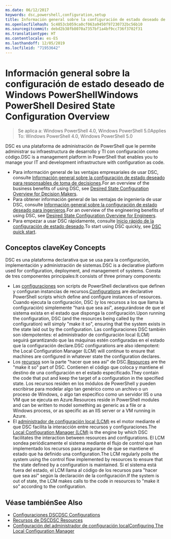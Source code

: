 ```yaml
---
ms.date: 06/12/2017
keywords: dsc,powershell,configuration,setup
title: Información general sobre la configuración de estado deseado de Windows PowerShell
ms.openlocfilehash: 5c4853cb059ca0cf063a9450f97230732bc56b10
ms.sourcegitcommit: debd2b38fb8070a7357bf1a4bf9cc736f3702f31
ms.translationtype: HT
ms.contentlocale: es-ES
ms.lasthandoff: 12/05/2019
ms.locfileid: "71953642"
---
```

# <a name="windows-powershell-desired-state-configuration-overview"></a><span data-ttu-id="401ee-103">Información general sobre la configuración de estado deseado de Windows PowerShell</span><span class="sxs-lookup"><span data-stu-id="401ee-103">Windows PowerShell Desired State Configuration Overview</span></span>

> <span data-ttu-id="401ee-104">Se aplica a: Windows PowerShell 4.0, Windows PowerShell 5.0</span><span class="sxs-lookup"><span data-stu-id="401ee-104">Applies To: Windows PowerShell 4.0, Windows PowerShell 5.0</span></span>

<span data-ttu-id="401ee-105">DSC es una plataforma de administración de PowerShell que le permite administrar su infraestructura de desarrollo y TI con configuración como código.</span><span class="sxs-lookup"><span data-stu-id="401ee-105">DSC is a management platform in PowerShell that enables you to manage your IT and development infrastructure with configuration as code.</span></span>

- <span data-ttu-id="401ee-106">Para información general de las ventajas empresariales de usar DSC, consulte [Información general sobre la configuración de estado deseado para responsables de toma de decisiones](decisionMaker.md).</span><span class="sxs-lookup"><span data-stu-id="401ee-106">For an overview of the business benefits of using DSC, see [Desired State Configuration Overview for Decision Makers](decisionMaker.md).</span></span>
- <span data-ttu-id="401ee-107">Para obtener información general de las ventajas de ingeniería de usar DSC, consulte [Información general sobre la configuración de estado deseado para ingenieros](DscForEngineers.md).</span><span class="sxs-lookup"><span data-stu-id="401ee-107">For an overview of the engineering benefits of using DSC, see [Desired State Configuration Overview for Engineers](DscForEngineers.md).</span></span>
- <span data-ttu-id="401ee-108">Para empezar a usar DSC rápidamente, consulte [Inicio rápido de la configuración de estado deseado](../quickstarts/website-quickstart.md).</span><span class="sxs-lookup"><span data-stu-id="401ee-108">To start using DSC quickly, see [DSC quick start](../quickstarts/website-quickstart.md).</span></span>

## <a name="key-concepts"></a><span data-ttu-id="401ee-109">Conceptos clave</span><span class="sxs-lookup"><span data-stu-id="401ee-109">Key Concepts</span></span>

<span data-ttu-id="401ee-110">DSC es una plataforma declarativa que se usa para la configuración, implementación y administración de sistemas.</span><span class="sxs-lookup"><span data-stu-id="401ee-110">DSC is a declarative platform used for configuration, deployment, and management of systems.</span></span> <span data-ttu-id="401ee-111">Consta de tres componentes principales:</span><span class="sxs-lookup"><span data-stu-id="401ee-111">It consists of three primary components:</span></span>

- <span data-ttu-id="401ee-112">Las [configuraciones](../configurations/configurations.md) son scripts de PowerShell declarativos que definen y configuran instancias de recursos.</span><span class="sxs-lookup"><span data-stu-id="401ee-112">[Configurations](../configurations/configurations.md) are declarative PowerShell scripts which define and configure instances of resources.</span></span>
    <span data-ttu-id="401ee-113">Cuando ejecuta la configuración, DSC (y los recursos a los que llama la configuración) simplemente "hará que sea así", asegurándose de que el sistema exista en el estado que disponga la configuración.</span><span class="sxs-lookup"><span data-stu-id="401ee-113">Upon running the configuration, DSC (and the resources being called by the configuration) will simply "make it so", ensuring that the system exists in the state laid out by the configuration.</span></span>
    <span data-ttu-id="401ee-114">Las configuraciones DSC también son idempotentes: el administrador de configuración local (LCM) seguirá garantizando que las máquinas estén configuradas en el estado que la configuración declare.</span><span class="sxs-lookup"><span data-stu-id="401ee-114">DSC configurations are also idempotent: the Local Configuration Manager (LCM) will continue to ensure that machines are configured in whatever state the configuration declares.</span></span>
- <span data-ttu-id="401ee-115">Los [recursos](../resources/resources.md) son la parte "hacer que sea así" de DSC.</span><span class="sxs-lookup"><span data-stu-id="401ee-115">[Resources](../resources/resources.md) are the "make it so" part of DSC.</span></span> <span data-ttu-id="401ee-116">Contienen el código que coloca y mantiene el destino de una configuración en el estado especificado.</span><span class="sxs-lookup"><span data-stu-id="401ee-116">They contain the code that put and keep the target of a configuration in the specified state.</span></span>
    <span data-ttu-id="401ee-117">Los recursos residen en los módulos de PowerShell y pueden escribirse para modelar algo tan genérico como un archivo o un proceso de Windows, o algo tan específico como un servidor IIS o una VM que se ejecuta en Azure.</span><span class="sxs-lookup"><span data-stu-id="401ee-117">Resources reside in PowerShell modules and can be written to model something as generic as a file or a Windows process, or as specific as an IIS server or a VM running in Azure.</span></span>
- <span data-ttu-id="401ee-118">El [administrador de configuración local (LCM)](../managing-nodes/metaConfig.md) es el motor mediante el que DSC facilita la interacción entre recursos y configuraciones.</span><span class="sxs-lookup"><span data-stu-id="401ee-118">The [Local Configuration Manager (LCM)](../managing-nodes/metaConfig.md) is the engine by which DSC facilitates the interaction between resources and configurations.</span></span>
    <span data-ttu-id="401ee-119">El LCM sondea periódicamente el sistema mediante el flujo de control que han implementado los recursos para asegurarse de que se mantiene el estado que ha definido una configuration.</span><span class="sxs-lookup"><span data-stu-id="401ee-119">The LCM regularly polls the system using the control flow implemented by resources to ensure that the state defined by a configuration is maintained.</span></span>
    <span data-ttu-id="401ee-120">Si el sistema está fuera del estado, el LCM llama al código de los recursos para "hacer que sea así" según la declaración de la configuración.</span><span class="sxs-lookup"><span data-stu-id="401ee-120">If the system is out of state, the LCM makes calls to the code in resources to "make it so" according to the configuration.</span></span>

## <a name="see-also"></a><span data-ttu-id="401ee-121">Véase también</span><span class="sxs-lookup"><span data-stu-id="401ee-121">See Also</span></span>

- [<span data-ttu-id="401ee-122">Configuraciones DSC</span><span class="sxs-lookup"><span data-stu-id="401ee-122">DSC Configurations</span></span>](../configurations/configurations.md)
- [<span data-ttu-id="401ee-123">Recursos de DSC</span><span class="sxs-lookup"><span data-stu-id="401ee-123">DSC Resources</span></span>](../resources/resources.md)
- [<span data-ttu-id="401ee-124">Configuración del administrador de configuración local</span><span class="sxs-lookup"><span data-stu-id="401ee-124">Configuring The Local Configuration Manager</span></span>](../managing-nodes/metaConfig.md)
